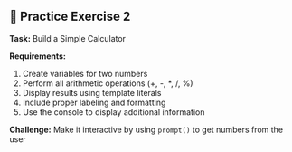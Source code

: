 ## 🎯 Practice Exercise 2

**Task:** Build a Simple Calculator

**Requirements:**
1. Create variables for two numbers
2. Perform all arithmetic operations (+, -, *, /, %)
3. Display results using template literals
4. Include proper labeling and formatting
5. Use the console to display additional information

**Challenge:** Make it interactive by using `prompt()` to get numbers from the user
